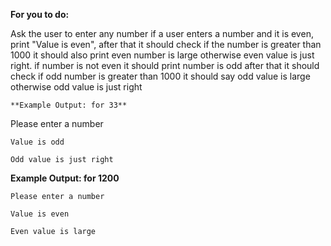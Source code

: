 **For you to do:**

Ask the user to enter any number
if a user enters a number and it is even,
print "Value is even", 
after that it should check if the number is greater than 1000 
it should also print even number is large otherwise even value is just right.
if number is not even it should print number is odd
after that it should check if odd number is greater than 1000 
it should say odd value is large otherwise odd value is just right


```
**Example Output: for 33**
```
Please enter a number

```
Value is odd

Odd value is just right
```

**Example Output: for 1200**

```
Please enter a number
```

```
Value is even
```

```
Even value is large
```